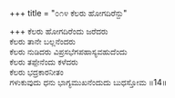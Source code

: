 +++
title = "೦೧೪ ಕೆಲರು ಹೋಗದಿರೆನ್ದು"

+++
ಕೆಲರು ಹೋಗದಿರೆಂದು ಜರೆದರು  
ಕೆಲರು ತಾನೇ ಬಲ್ಲನೆಂದರು  
ಕೆಲರು ನುಡಿದರು ವಿಪ್ರಸಭೆಗಪಹಾಸ್ಯವಹುದೆಂದು  
ಕೆಲರು ತಪ್ಪೇನೆಂದು ಕಳೆದರು  
ಕೆಲರು ಭದ್ರಕಾರನೀತಂ       
ಗಳುಕುವುದು ಧನು ಭಾಗ್ಯಮುಖನೆಂದುದು ಬುಧಸ್ತೋಮ     ॥14॥